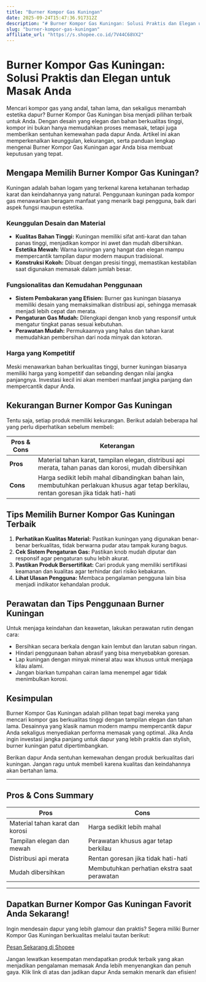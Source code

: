 ```yaml
---
title: "Burner Kompor Gas Kuningan"
date: 2025-09-24T15:47:36.917312Z
description: "# Burner Kompor Gas Kuningan: Solusi Praktis dan Elegan untuk Masak Anda..."
slug: "burner-kompor-gas-kuningan"
affiliate_url: "https://s.shopee.co.id/7V44C68VX2"
---
```

# Burner Kompor Gas Kuningan: Solusi Praktis dan Elegan untuk Masak Anda

Mencari kompor gas yang andal, tahan lama, dan sekaligus menambah estetika dapur? Burner Kompor Gas Kuningan bisa menjadi pilihan terbaik untuk Anda. Dengan desain yang elegan dan bahan berkualitas tinggi, kompor ini bukan hanya memudahkan proses memasak, tetapi juga memberikan sentuhan kemewahan pada dapur Anda. Artikel ini akan memperkenalkan keunggulan, kekurangan, serta panduan lengkap mengenai Burner Kompor Gas Kuningan agar Anda bisa membuat keputusan yang tepat.

## Mengapa Memilih Burner Kompor Gas Kuningan?

Kuningan adalah bahan logam yang terkenal karena ketahanan terhadap karat dan keindahannya yang natural. Penggunaan kuningan pada kompor gas menawarkan beragam manfaat yang menarik bagi pengguna, baik dari aspek fungsi maupun estetika.

### Keunggulan Desain dan Material

- **Kualitas Bahan Tinggi:** Kuningan memiliki sifat anti-karat dan tahan panas tinggi, menjadikan kompor ini awet dan mudah dibersihkan.
- **Estetika Mewah:** Warna kuningan yang hangat dan elegan mampu mempercantik tampilan dapur modern maupun tradisional.
- **Konstruksi Kokoh:** Dibuat dengan presisi tinggi, memastikan kestabilan saat digunakan memasak dalam jumlah besar.

### Fungsionalitas dan Kemudahan Penggunaan

- **Sistem Pembakaran yang Efisien:** Burner gas kuningan biasanya memiliki desain yang memaksimalkan distribusi api, sehingga memasak menjadi lebih cepat dan merata.
- **Pengaturan Gas Mudah:** Dilengkapi dengan knob yang responsif untuk mengatur tingkat panas sesuai kebutuhan.
- **Perawatan Mudah:** Permukaannya yang halus dan tahan karat memudahkan pembersihan dari noda minyak dan kotoran.

### Harga yang Kompetitif

Meski menawarkan bahan berkualitas tinggi, burner kuningan biasanya memiliki harga yang kompetitif dan sebanding dengan nilai jangka panjangnya. Investasi kecil ini akan memberi manfaat jangka panjang dan mempercantik dapur Anda.

## Kekurangan Burner Kompor Gas Kuningan

Tentu saja, setiap produk memiliki kekurangan. Berikut adalah beberapa hal yang perlu diperhatikan sebelum membeli:

| **Pros & Cons** | **Keterangan** |
|------------------|----------------|
| **Pros** | Material tahan karat, tampilan elegan, distribusi api merata, tahan panas dan korosi, mudah dibersihkan |
| **Cons** | Harga sedikit lebih mahal dibandingkan bahan lain, membutuhkan perlakuan khusus agar tetap berkilau, rentan goresan jika tidak hati-hati |

## Tips Memilih Burner Kompor Gas Kuningan Terbaik

1. **Perhatikan Kualitas Material:** Pastikan kuningan yang digunakan benar-benar berkualitas, tidak berwarna pudar atau tampak kurang bagus.
2. **Cek Sistem Pengaturan Gas:** Pastikan knob mudah diputar dan responsif agar pengaturan suhu lebih akurat.
3. **Pastikan Produk Bersertifikat:** Cari produk yang memiliki sertifikasi keamanan dan kualitas agar terhindar dari risiko kebakaran.
4. **Lihat Ulasan Pengguna:** Membaca pengalaman pengguna lain bisa menjadi indikator kehandalan produk.

## Perawatan dan Tips Penggunaan Burner Kuningan

Untuk menjaga keindahan dan keawetan, lakukan perawatan rutin dengan cara:

- Bersihkan secara berkala dengan kain lembut dan larutan sabun ringan.
- Hindari penggunaan bahan abrasif yang bisa menyebabkan goresan.
- Lap kuningan dengan minyak mineral atau wax khusus untuk menjaga kilau alami.
- Jangan biarkan tumpahan cairan lama menempel agar tidak menimbulkan korosi.

## Kesimpulan

Burner Kompor Gas Kuningan adalah pilihan tepat bagi mereka yang mencari kompor gas berkualitas tinggi dengan tampilan elegan dan tahan lama. Desainnya yang klasik namun modern mampu mempercantik dapur Anda sekaligus menyediakan performa memasak yang optimal. Jika Anda ingin investasi jangka panjang untuk dapur yang lebih praktis dan stylish, burner kuningan patut dipertimbangkan.

Berikan dapur Anda sentuhan kemewahan dengan produk berkualitas dari kuningan. Jangan ragu untuk membeli karena kualitas dan keindahannya akan bertahan lama.

---

## Pros & Cons Summary

| **Pros** | **Cons** |
|--------------------------|------------------------------|
| Material tahan karat dan korosi | Harga sedikit lebih mahal |
| Tampilan elegan dan mewah | Perawatan khusus agar tetap berkilau |
| Distribusi api merata | Rentan goresan jika tidak hati-hati |
| Mudah dibersihkan | Membutuhkan perhatian ekstra saat perawatan |

---

## Dapatkan Burner Kompor Gas Kuningan Favorit Anda Sekarang!

Ingin mendesain dapur yang lebih glamour dan praktis? Segera miliki Burner Kompor Gas Kuningan berkualitas melalui tautan berikut:  

[Pesan Sekarang di Shopee](https://s.shopee.co.id/7V44C68VX2)

Jangan lewatkan kesempatan mendapatkan produk terbaik yang akan menjadikan pengalaman memasak Anda lebih menyenangkan dan penuh gaya. Klik link di atas dan jadikan dapur Anda semakin menarik dan efisien!